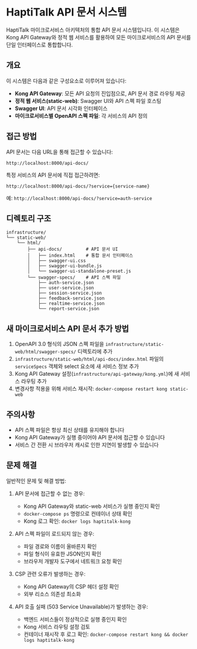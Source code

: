 # HaptiTalk API 문서 시스템

HaptiTalk 마이크로서비스 아키텍처의 통합 API 문서 시스템입니다. 이 시스템은 Kong API Gateway와 정적 웹 서비스를 활용하여 모든 마이크로서비스의 API 문서를 단일 인터페이스로 통합합니다.

## 개요

이 시스템은 다음과 같은 구성요소로 이루어져 있습니다:

- **Kong API Gateway**: 모든 API 요청의 진입점으로, API 문서 경로 라우팅 제공
- **정적 웹 서비스(static-web)**: Swagger UI와 API 스펙 파일 호스팅
- **Swagger UI**: API 문서 시각화 인터페이스
- **마이크로서비스별 OpenAPI 스펙 파일**: 각 서비스의 API 정의

## 접근 방법

API 문서는 다음 URL을 통해 접근할 수 있습니다:

```
http://localhost:8000/api-docs/
```

특정 서비스의 API 문서에 직접 접근하려면:

```
http://localhost:8000/api-docs/?service={service-name}
```

예: `http://localhost:8000/api-docs/?service=auth-service`

## 디렉토리 구조

```
infrastructure/
└── static-web/
    └── html/
        ├── api-docs/         # API 문서 UI
        │   ├── index.html    # 통합 문서 인터페이스
        │   ├── swagger-ui.css
        │   ├── swagger-ui-bundle.js
        │   └── swagger-ui-standalone-preset.js
        └── swagger-specs/    # API 스펙 파일
            ├── auth-service.json
            ├── user-service.json
            ├── session-service.json
            ├── feedback-service.json
            ├── realtime-service.json
            └── report-service.json
```

## 새 마이크로서비스 API 문서 추가 방법

1. OpenAPI 3.0 형식의 JSON 스펙 파일을 `infrastructure/static-web/html/swagger-specs/` 디렉토리에 추가
2. `infrastructure/static-web/html/api-docs/index.html` 파일의 `serviceSpecs` 객체와 select 요소에 새 서비스 정보 추가
3. Kong API Gateway 설정(`infrastructure/api-gateway/kong.yml`)에 새 서비스 라우팅 추가
4. 변경사항 적용을 위해 서비스 재시작: `docker-compose restart kong static-web`

## 주의사항

- API 스펙 파일은 항상 최신 상태를 유지해야 합니다
- Kong API Gateway가 실행 중이어야 API 문서에 접근할 수 있습니다
- 서비스 간 전환 시 브라우저 캐시로 인한 지연이 발생할 수 있습니다

## 문제 해결

일반적인 문제 및 해결 방법:

1. API 문서에 접근할 수 없는 경우:
   - Kong API Gateway와 static-web 서비스가 실행 중인지 확인
   - `docker-compose ps` 명령으로 컨테이너 상태 확인
   - Kong 로그 확인: `docker logs haptitalk-kong`

2. API 스펙 파일이 로드되지 않는 경우:
   - 파일 경로와 이름이 올바른지 확인
   - 파일 형식이 유효한 JSON인지 확인
   - 브라우저 개발자 도구에서 네트워크 요청 확인

3. CSP 관련 오류가 발생하는 경우:
   - Kong API Gateway의 CSP 헤더 설정 확인
   - 외부 리소스 의존성 최소화 

4. API 호출 실패 (503 Service Unavailable)가 발생하는 경우:
   - 백엔드 서비스들이 정상적으로 실행 중인지 확인
   - Kong 서비스 라우팅 설정 검토
   - 컨테이너 재시작 후 로그 확인: `docker-compose restart kong && docker logs haptitalk-kong` 